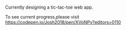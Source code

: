Currently designing a tic-tac-toe web app.

To see current progress,please visit https://codepen.io/Josh2018/pen/XVoNPy?editors=0110
